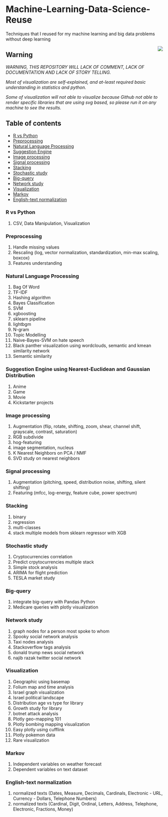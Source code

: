 # Machine-Learning-Data-Science-Reuse
Techniques that I reused for my machine learning and big data problems without deep learning

<img src="https://vignette.wikia.nocookie.net/2007scape/images/8/8c/Genie.png/revision/latest?cb=20151018052559" align="right">

## Warning

*WARNING, THIS REPOSITORY WILL LACK OF COMMENT, LACK OF DOCUMENTATION AND LACK OF STORY TELLING.*

*Most of visualization are self-explained, and at-least required basic understanding in statistics and python.*

*Some of visualization will not able to visualize because Github not able to render specific libraries that are using svg based, so please run it on any machine to see the results.*

## Table of contents
  * [R vs Python](https://github.com/huseinzol05/Machine-Learning-Data-Science-Reuse#r-vs-python)
  * [Preprocessing](https://github.com/huseinzol05/Machine-Learning-Data-Science-Reuse#preprocessing)
  * [Natural Language Processing](https://github.com/huseinzol05/Machine-Learning-Data-Science-Reuse#natural-language-processing)
  * [Suggestion Engine](https://github.com/huseinzol05/Machine-Learning-Data-Science-Reuse#suggestion-engine-using-nearest-euclidean-and-gaussian-distribution)
  * [Image processing](https://github.com/huseinzol05/Machine-Learning-Data-Science-Reuse#image-processing)
  * [Signal processing](https://github.com/huseinzol05/Machine-Learning-Data-Science-Reuse#signal-processing)
  * [Stacking](https://github.com/huseinzol05/Machine-Learning-Data-Science-Reuse#stacking)
  * [Stochastic study](https://github.com/huseinzol05/Machine-Learning-Data-Science-Reuse#stochastic-study)
  * [Big-query](https://github.com/huseinzol05/Machine-Learning-Data-Science-Reuse#big-query)
  * [Network study](https://github.com/huseinzol05/Machine-Learning-Data-Science-Reuse#network-study)
  * [Visualization](https://github.com/huseinzol05/Machine-Learning-Data-Science-Reuse#visualization)
  * [Markov](https://github.com/huseinzol05/Machine-Learning-Data-Science-Reuse#markov)
  * [English-text normalization](https://github.com/huseinzol05/Machine-Learning-Data-Science-Reuse#english-text-normalization)

### R vs Python
1. CSV, Data Manipulation, Visualization

### Preprocessing
1. Handle missing values
2. Rescaling (log, vector normalization, standardization, min-max scaling, boxcox)
3. Features understanding

### Natural Language Processing
1. Bag Of Word
2. TF-IDF
3. Hashing algorithm
4. Bayes Classification
5. SVM
6. xgboosting
7. sklearn pipeline
8. lightbgm
9. N-gram
10. Topic Modelling
11. Naive-Bayes-SVM on hate speech
12. Black panther visualization using wordclouds, semantic and kmean similarity network
13. Semantic similarity

### Suggestion Engine using Nearest-Euclidean and Gaussian Distribution
1. Anime
2. Game
3. Movie
4. Kickstarter projects

### Image processing
1. Augmentation (flip, rotate, shifting, zoom, shear, channel shift, grayscale, contrast, saturation)
2. RGB subdivide
3. hog-featuring
4. image segmentation, nucleus
5. K Nearest Neighbors on PCA / NMF
6. SVD study on nearest neighbors

### Signal processing
1. Augmentation (pitching, speed, distribution noise, shifting, silent shifting)
2. Featuring (mfcc, log-energy, feature cube, power spectrum)

### Stacking
1. binary
2. regression
3. multi-classes
4. stack multiple models from sklearn regressor with XGB

### Stochastic study
1. Cryptocurrencies correlation
2. Predict crpytocurrencies multiple stack
3. Simple stock analysis
4. ARIMA for flight prediction
5. TESLA market study

### Big-query
1. integrate big-query with Pandas Python
2. Medicare queries with plotly visualization

### Network study
1. graph nodes for a person most spoke to whom
2. Spooky social network analysis
3. Taxi nodes analysis
4. Stackoverflow tags analysis
5. donald trump news social network
6. najib razak twitter social network

### Visualization
1. Geographic using basemap
2. Folium map and time analysis
3. Israel graph visualization
4. Israel political landscape
5. Distribution age vs type for library
6. Growth study for library
7. botnet attack analysis
8. Plotly geo-mapping 101
9. Plotly bombing mapping visualization
10. Easy plotly using cufflink
11. Plotly pokemon data
12. Rare visualization

### Markov
1. Independent variables on weather forecast
2. Dependent variables on text dataset

### English-text normalization
1. normalized texts (Dates, Measure, Decimals, Cardinals, Electronic - URL, Currency - Dollars, Telephone Numbers)
2. normalized texts (Cardinal, Digit, Ordinal, Letters, Address, Telephone, Electronic, Fractions, Money)
